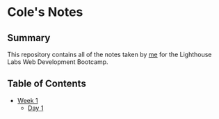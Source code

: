 # Cole's Notes

## Summary

This repository contains all of the notes taken by [me](https://github.com/Colerk) for the Lighthouse Labs Web Development Bootcamp.

## Table of Contents

* [Week 1](/week_1)
  * [Day 1](/week_1/day_1)